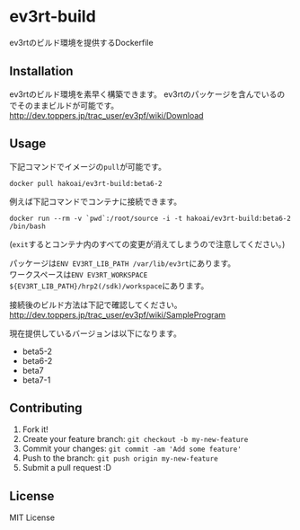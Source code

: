 # ev3rt-build

ev3rtのビルド環境を提供するDockerfile

## Installation

ev3rtのビルド環境を素早く構築できます。
ev3rtのパッケージを含んでいるのでそのままビルドが可能です。
http://dev.toppers.jp/trac_user/ev3pf/wiki/Download

## Usage
下記コマンドでイメージの`pull`が可能です。
```
docker pull hakoai/ev3rt-build:beta6-2
```
例えば下記コマンドでコンテナに接続できます。
```
docker run --rm -v `pwd`:/root/source -i -t hakoai/ev3rt-build:beta6-2 /bin/bash
```
(`exit`するとコンテナ内のすべての変更が消えてしまうので注意してください。)

パッケージは`ENV EV3RT_LIB_PATH /var/lib/ev3rt`にあります。  
ワークスペースは`ENV EV3RT_WORKSPACE ${EV3RT_LIB_PATH}/hrp2(/sdk)/workspace`にあります。

接続後のビルド方法は下記で確認してください。  
http://dev.toppers.jp/trac_user/ev3pf/wiki/SampleProgram

現在提供しているバージョンは以下になります。
* beta5-2
* beta6-2
* beta7
* beta7-1

## Contributing

1. Fork it!
2. Create your feature branch: `git checkout -b my-new-feature`
3. Commit your changes: `git commit -am 'Add some feature'`
4. Push to the branch: `git push origin my-new-feature`
5. Submit a pull request :D

<!---
## History

TODO: Write history

## Credits

TODO: Write credits
-->

## License

MIT License
